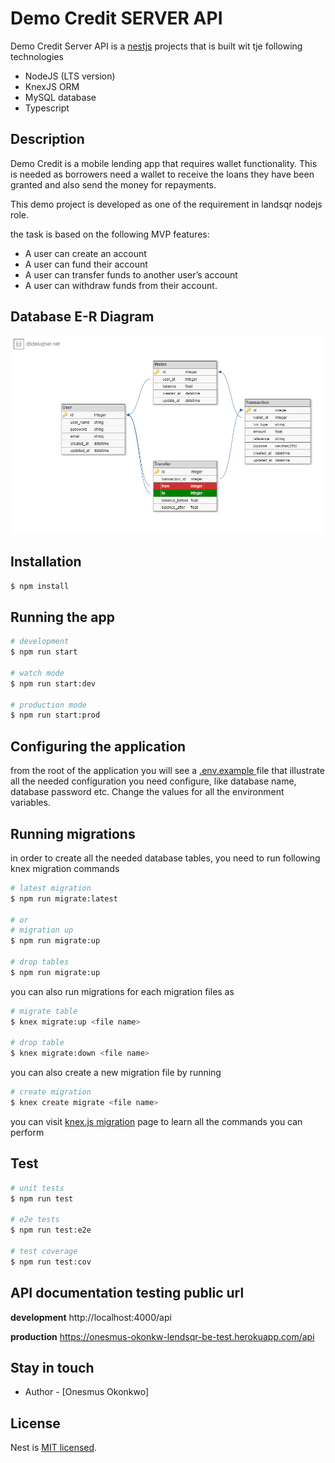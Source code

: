# Demo Credit SERVER API
Demo Credit Server API is a [nestjs](https://nestjs.com) projects that is built wit tje following technologies 
* NodeJS (LTS version)
* KnexJS ORM
* MySQL database
* Typescript

## Description

Demo Credit is a mobile lending app that requires wallet functionality. This is needed as borrowers need a wallet to receive the loans they have been granted and also send the money for repayments.

This demo project is developed as one of the requirement in landsqr nodejs role.

the task is based on the following MVP features:
* A user can create an account
* A user can fund their account
* A user can transfer funds to another user’s account
* A user can withdraw funds from their account.

## Database E-R Diagram
<img src='database_design_image.png'/>

## Installation

```bash
$ npm install
```

## Running the app

```bash
# development
$ npm run start

# watch mode
$ npm run start:dev

# production mode
$ npm run start:prod
```

## Configuring the application
from the root of the application you will see a <a href='.env.example'>.env.example </a> file that illustrate all the needed configuration you need configure, like database name, database password etc. Change the values for all the environment variables.

## Running migrations
in order to create all the needed database tables, you need to run following knex migration commands

```bash
# latest migration
$ npm run migrate:latest

# or 
# migration up
$ npm run migrate:up

# drop tables
$ npm run migrate:up
```
you can also run migrations for each migration files as

```bash
# migrate table
$ knex migrate:up <file name>

# drop table
$ knex migrate:down <file name>

```
you can also create a new migration file by running

```bash
# create migration
$ knex create migrate <file name>
```
you can visit [knex.js migration](https://knexjs.org/guide/migrations.html) page to learn all the commands you can perform

## Test

```bash
# unit tests
$ npm run test

# e2e tests
$ npm run test:e2e

# test coverage
$ npm run test:cov
```
## API documentation testing public url

**development**
http://localhost:4000/api

**production**
https://onesmus-okonkw-lendsqr-be-test.herokuapp.com/api


## Stay in touch

- Author - [Onesmus Okonkwo]


## License

Nest is [MIT licensed](LICENSE).
